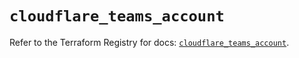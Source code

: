 # `cloudflare_teams_account`

Refer to the Terraform Registry for docs: [`cloudflare_teams_account`](https://registry.terraform.io/providers/cloudflare/cloudflare/4.46.0/docs/resources/teams_account).
